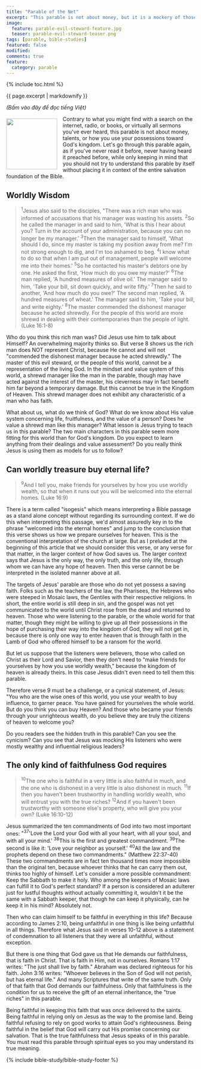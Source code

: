 ```yaml
---
title: "Parable of the Net"
excerpt: "This parable is not about money, but it is a mockery of those who think they can buy God's kingdom with their wealth. (Luke 16:1-8)."
image: 
  feature: parable-evil-steward-feature.jpg
  teaser: parable-evil-steward-teaser.png
tags: [parable, bible-studies]
featured: false
modified:
comments: true
feature:
  category: parable
---
```


{% include toc.html %}

{{ page.excerpt | markdownify }}

<em>(Bấm vào đây để đọc tiếng Việt)</em>

<div>
<p>
<img alt src="{{ site.url }}/assets/images/dishonest-steward.jpg" style="border: 0px none; margin: 7px 15px 0px 0px; max-width: 100%; height: 136px; padding: 0px; float: left;">
Contrary to what you might find with a search on the internet, radio, or books, or virtually all sermons you've ever heard, this parable is not about money, talents, or how you use your possessions toward God's kingdom. Let's go through this parable again, as if you've never read it before, never having heard it preached before, while only keeping in mind that you should not try to understand this parable by itself without placing it in context of the entire salvation foundation of the Bible.
</p>
</div>

## Worldly Wisdom

> <sup>1</sup>Jesus also said to the disciples, "There was a rich man who was informed of accusations that his manager was wasting his assets.  <sup>2</sup>So he called the manager in and said to him, 'What is this I hear about you? Turn in the account of your administration, because you can no longer be my manager.'  <sup>3</sup>Then the manager said to himself, 'What should I do, since my master is taking my position away from me? I'm not strong enough to dig, and I'm too ashamed to beg.  <sup>4</sup>I know what to do so that when I am put out of management, people will welcome me into their homes.'  <sup>5</sup>So he contacted his master's debtors one by one. He asked the first, 'How much do you owe my master?'  <sup>6</sup>The man replied, 'A hundred measures of olive oil.' The manager said to him, 'Take your bill, sit down quickly, and write fifty.'  <sup>7</sup>Then he said to another, 'And how much do you owe?' The second man replied, 'A hundred measures of wheat.' The manager said to him, 'Take your bill, and write eighty.'  <sup>8</sup>The master commended the dishonest manager because he acted shrewdly. For the people of this world are more shrewd in dealing with their contemporaries than the people of light. (Luke 16:1-8)

Who do you think this rich man was? Did Jesus use him to talk about Himself? An overwhelming majority thinks so. But verse 8 shows us the rich man does NOT represent Christ, because He cannot and will not <span class="green-letter">"commended the dishonest manager because he acted shrewdly."</span> The master of this evil steward, or the people of this world, cannot be a representation of the living God. In the mindset and value system of this world, a shrewd manager like the man in the parable, though may have acted against the interest of the master, his cleverness may in fact benefit him far beyond a temporary damage. But this cannot be true in the Kingdom of Heaven. This shrewd manager does not exhibit any characteristic of a man who has faith.

What about us, what do we think of God? What do we know about His value system concerning life, fruitfulness, and the value of a person? Does he value a shrewd man like this manager? What lesson is Jesus trying to teach us in this parable? The two main characters in this parable seem more fitting for this world than for God's kingdom. Do you expect to learn anything from their dealings and value assessment? Do you really think Jesus is using them as models for us to follow?

## Can worldly treasure buy eternal life?

> <sup>9</sup>And I tell you, make friends for yourselves by how you use worldly wealth, so that when it runs out you will be welcomed into the eternal homes. (Luke 16:9)

There is a term called "isogesis" which means interpreting a Bible passage as a stand alone concept without regarding its surrounding context. If we do this when interpreting this passage, we'd almost assuredly key in to the phrase "welcomed into the eternal homes" and jump to the conclusion that this verse shows us how we prepare ourselves for heaven. This is the conventional interpretation of the church at large. But as I preluded at the beginning of this article that we should consider this verse, or any verse for that matter, in the larger context of how God saves us. The larger context says that Jesus is the only way, the only truth, and the only life, through whom we can have any hope of heaven. Then this verse cannot be be interpreted in the isolated manner above at all.

The targets of Jesus' parable are those who do not yet possess a saving faith. Folks such as the teachers of the law, the Pharisees, the Hebrews who were steeped in Mosaic laws, the Gentiles with their respective religions. In short, the entire world is still deep in sin, and the gospel was not yet communicated to the world until Christ rose from the dead and returned to heaven. Those who were listening to the parable, or the whole world for that matter, though they might be willing to give up all their possessions in the hope of purchasing their way into the kingdom of God, they will not get in, because there is only one way to enter heaven that is through faith in the Lamb of God who offered himself to be a ransom for the world.

But let us suppose that the listeners were believers, those who called on Christ as their Lord and Savior, then they don't need to "make friends for yourselves by how you use worldly wealth," because the kingdom of heaven is already theirs. In this case Jesus didn't even need to tell them this parable.

Therefore verse 9 must be a challenge, or a cynical statement, of Jesus: "You who are the wise ones of this world, you use your wealth to buy influence, to garner peace. You have gained for yourselves the whole world. But do you think you can buy Heaven? And those who became your friends through your unrighteous wealth, do you believe they are truly the citizens of heaven to welcome you?

Do you readers see the hidden truth in this parable? Can you see the cynicism? Can you see that Jesus was mocking His listeners who were mostly wealthy and influential religious leaders?

## The only kind of faithfulness God requires

> <sup>10</sup>The one who is faithful in a very little is also faithful in much, and the one who is dishonest in a very little is also dishonest in much.  <sup>11</sup>If then you haven't been trustworthy in handling worldly wealth, who will entrust you with the true riches?  <sup>12</sup>And if you haven't been trustworthy with someone else's property, who will give you your own? (Luke 16:10-12)

Jesus summarized the ten commandments of God into two most important ones: <span class="green-letter">"<sup>37</sup>'Love the Lord your God with all your heart, with all your soul, and with all your mind.'  <sup>38</sup>This is the first and greatest commandment.  <sup>39</sup>The second is like it: 'Love your neighbor as yourself.'  <sup>40</sup>All the law and the prophets depend on these two commandments." (Matthew 22:37-40)</span> These two commandments are in fact ten thousand times more impossible than the original ten, because whoever thinks that he can carry them out, thinks too highly of himself. Let's consider a more possible commandment: Keep the Sabbath to make it holy. Who among the keepers of Mosaic laws  can fulfill it to God's perfect standard? If a person is considered an adulterer just for lustful thoughts without actually committing it, wouldn't it be the same with a Sabbath keeper, that though he can keep it physically, can he keep it in his mind? Absolutely not.

Then who can claim himself to be faithful in everything in this life? Because according to James 2:10, being unfaithful in one thing is like being unfaithful in all things. Therefore what Jesus said in verses 10-12 above is a statement of condemnation to all listeners that they were all unfaithful, without exception. 

But there is one thing that God gave us that He demands our faithfulness, that is faith in Christ. That is faith in Him, not in ourselves. Romans 1:17 writes: <span class="green-letter">"The just shall live by faith."</span> Abraham was declared righteous for his faith. John 3:16 writes: <span class="green-letter">"Whoever believes in the Son of God will not perish, but has eternal life."</span> And many Scriptures that write of the same truth. Only of that faith that God demands our faithfulness. Only that faithfulness is the condition for us to receive the gift of an eternal inheritance, the "true riches" in this parable.

Being faithful in keeping this faith that was once delivered to the saints. Being faithful in relying only on Jesus as the way to the promise land. Being faithful refusing to rely on good works to attain God's righteousness. Being faithful in the belief that God will carry out His promise concerning our salvation. That is the true faithfulness that Jesus speaks of in this parable. You must read this parable through spiritual eyes so you may understand its true meaning.

{% include bible-study/bible-study-footer %}

